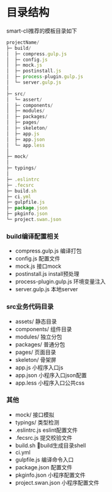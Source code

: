 # 目录结构
smart-cli推荐的模板目录如下
```js
projectName/
├─ build/
│  ├─ compress.gulp.js
│  ├─ config.js
│  ├─ mock.js
│  ├─ postinstall.js
│  ├─ process-plugin.gulp.js
│  └─ server.gulp.js
│
├─ src/
│  └─ assert/
│  ├─ components/  
│  ├─ modules/
│  ├─ packages/
│  ├─ pages/
│  ├─ skeleton/
│  ├─ app.js
│  ├─ app.json
│  └─ app.less
│
├─ mock/
│
├─ typings/
│
├─ .eslintrc
├─ .fecsrc
├─ build.sh
├─ ci.yml
├─ gulpfile.js
├─ package.json
├─ pkginfo.json
└─ project.swan.json
```
### build编译配置相关
- compress.gulp.js 编译打包
- config.js 配置文件
- mock.js 接口mock
- postinstall.js install预处理
- process-plugin.gulp.js 环境变量注入
- server.gulp.js 本地server
### src业务代码目录
- assets/ 静态目录
- components/ 组件目录
- modules/ 独立分包
- packages/ 普通分包
- pages/ 页面目录
- skeleton/ 骨架屏
- app.js 小程序入口js
- app.json 小程序入口json配置
- app.less 小程序入口公共css
### 其他
- mock/  接口模拟
- typings/ 类型检测
- .eslintrc.js eslint配置文件
- .fecsrc.js 提交校验文件
- build.sh build生成目录shell
- ci.yml
- gulpfile.js 编译命令入口
- package.json 配置文件
- pkginfo.json 小程序配置文件
- project.swan.json 小程序配置文件
